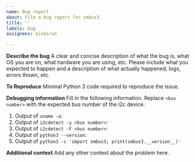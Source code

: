```yaml
---
name: Bug report
about: File a bug report for smbus3
title: ''
labels: bug
assignees: eindiran

---
```


**Describe the bug**
A clear and concise description of what the bug is, what OS you are on, what hardware you are using, etc. Please include what you expected to happen and a description of what actually happened, logs, errors thown, etc.

**To Reproduce**
Minimal Python 3 code required to reproduce the issue.

**Debugging information**
Fill in the following information. Replace `<bus number>` with the expected bus number of the i2c device.

1. Output of `uname -a`:
2. Output of `i2cdetect -y <bus number>`:
3. Output of `i2cdetect -F <bus number>`:
4. Output of `python3 --version`:
5. Output of `python3 -c 'import smbus3; print(smbus3.__version__)'`

**Additional context**
Add any other context about the problem here.
